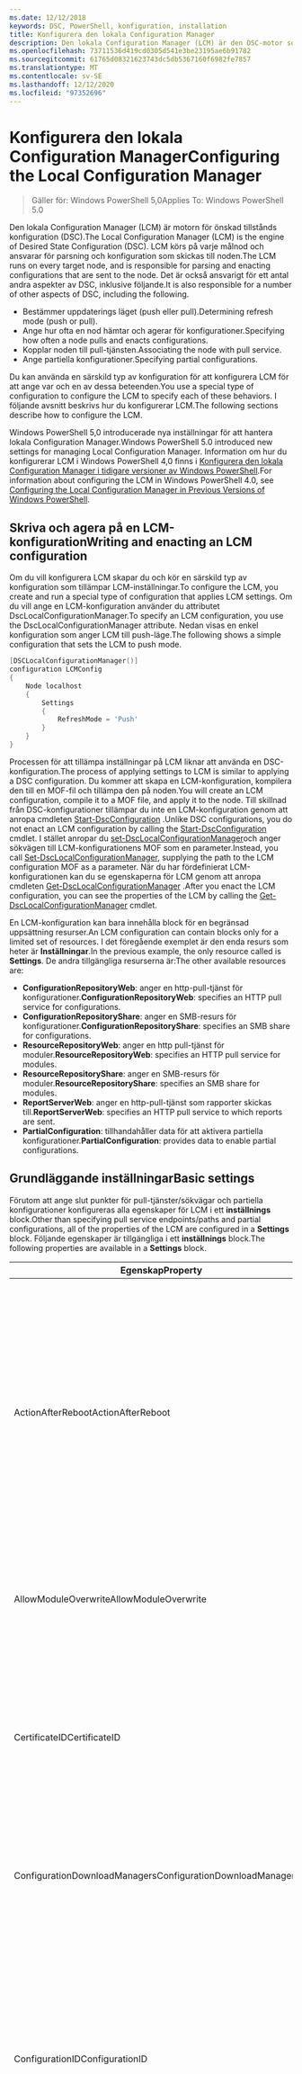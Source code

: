 ```yaml
---
ms.date: 12/12/2018
keywords: DSC, PowerShell, konfiguration, installation
title: Konfigurera den lokala Configuration Manager
description: Den lokala Configuration Manager (LCM) är den DSC-motor som ansvarar för att parsa och tillämpa konfigurationer som skickas till noden.
ms.openlocfilehash: 73711536d419cd0305d541e3be23195ae6b91782
ms.sourcegitcommit: 61765d08321623743dc5db5367160f6982fe7857
ms.translationtype: MT
ms.contentlocale: sv-SE
ms.lasthandoff: 12/12/2020
ms.locfileid: "97352696"
---
```

# <a name="configuring-the-local-configuration-manager"></a><span data-ttu-id="e2150-104">Konfigurera den lokala Configuration Manager</span><span class="sxs-lookup"><span data-stu-id="e2150-104">Configuring the Local Configuration Manager</span></span>

> <span data-ttu-id="e2150-105">Gäller för: Windows PowerShell 5,0</span><span class="sxs-lookup"><span data-stu-id="e2150-105">Applies To: Windows PowerShell 5.0</span></span>

<span data-ttu-id="e2150-106">Den lokala Configuration Manager (LCM) är motorn för önskad tillstånds konfiguration (DSC).</span><span class="sxs-lookup"><span data-stu-id="e2150-106">The Local Configuration Manager (LCM) is the engine of Desired State Configuration (DSC).</span></span> <span data-ttu-id="e2150-107">LCM körs på varje målnod och ansvarar för parsning och konfiguration som skickas till noden.</span><span class="sxs-lookup"><span data-stu-id="e2150-107">The LCM runs on every target node, and is responsible for parsing and enacting configurations that are sent to the node.</span></span> <span data-ttu-id="e2150-108">Det är också ansvarigt för ett antal andra aspekter av DSC, inklusive följande.</span><span class="sxs-lookup"><span data-stu-id="e2150-108">It is also responsible for a number of other aspects of DSC, including the following.</span></span>

- <span data-ttu-id="e2150-109">Bestämmer uppdaterings läget (push eller pull).</span><span class="sxs-lookup"><span data-stu-id="e2150-109">Determining refresh mode (push or pull).</span></span>
- <span data-ttu-id="e2150-110">Ange hur ofta en nod hämtar och agerar för konfigurationer.</span><span class="sxs-lookup"><span data-stu-id="e2150-110">Specifying how often a node pulls and enacts configurations.</span></span>
- <span data-ttu-id="e2150-111">Kopplar noden till pull-tjänsten.</span><span class="sxs-lookup"><span data-stu-id="e2150-111">Associating the node with pull service.</span></span>
- <span data-ttu-id="e2150-112">Ange partiella konfigurationer.</span><span class="sxs-lookup"><span data-stu-id="e2150-112">Specifying partial configurations.</span></span>

<span data-ttu-id="e2150-113">Du kan använda en särskild typ av konfiguration för att konfigurera LCM för att ange var och en av dessa beteenden.</span><span class="sxs-lookup"><span data-stu-id="e2150-113">You use a special type of configuration to configure the LCM to specify each of these behaviors.</span></span> <span data-ttu-id="e2150-114">I följande avsnitt beskrivs hur du konfigurerar LCM.</span><span class="sxs-lookup"><span data-stu-id="e2150-114">The following sections describe how to configure the LCM.</span></span>

<span data-ttu-id="e2150-115">Windows PowerShell 5,0 introducerade nya inställningar för att hantera lokala Configuration Manager.</span><span class="sxs-lookup"><span data-stu-id="e2150-115">Windows PowerShell 5.0 introduced new settings for managing Local Configuration Manager.</span></span> <span data-ttu-id="e2150-116">Information om hur du konfigurerar LCM i Windows PowerShell 4,0 finns i [Konfigurera den lokala Configuration Manager i tidigare versioner av Windows PowerShell](metaconfig4.md).</span><span class="sxs-lookup"><span data-stu-id="e2150-116">For information about configuring the LCM in Windows PowerShell 4.0, see [Configuring the Local Configuration Manager in Previous Versions of Windows PowerShell](metaconfig4.md).</span></span>

## <a name="writing-and-enacting-an-lcm-configuration"></a><span data-ttu-id="e2150-117">Skriva och agera på en LCM-konfiguration</span><span class="sxs-lookup"><span data-stu-id="e2150-117">Writing and enacting an LCM configuration</span></span>

<span data-ttu-id="e2150-118">Om du vill konfigurera LCM skapar du och kör en särskild typ av konfiguration som tillämpar LCM-inställningar.</span><span class="sxs-lookup"><span data-stu-id="e2150-118">To configure the LCM, you create and run a special type of configuration that applies LCM settings.</span></span>
<span data-ttu-id="e2150-119">Om du vill ange en LCM-konfiguration använder du attributet DscLocalConfigurationManager.</span><span class="sxs-lookup"><span data-stu-id="e2150-119">To specify an LCM configuration, you use the DscLocalConfigurationManager attribute.</span></span> <span data-ttu-id="e2150-120">Nedan visas en enkel konfiguration som anger LCM till push-läge.</span><span class="sxs-lookup"><span data-stu-id="e2150-120">The following shows a simple configuration that sets the LCM to push mode.</span></span>

```powershell
[DSCLocalConfigurationManager()]
configuration LCMConfig
{
    Node localhost
    {
        Settings
        {
            RefreshMode = 'Push'
        }
    }
}
```

<span data-ttu-id="e2150-121">Processen för att tillämpa inställningar på LCM liknar att använda en DSC-konfiguration.</span><span class="sxs-lookup"><span data-stu-id="e2150-121">The process of applying settings to LCM is similar to applying a DSC configuration.</span></span> <span data-ttu-id="e2150-122">Du kommer att skapa en LCM-konfiguration, kompilera den till en MOF-fil och tillämpa den på noden.</span><span class="sxs-lookup"><span data-stu-id="e2150-122">You will create an LCM configuration, compile it to a MOF file, and apply it to the node.</span></span> <span data-ttu-id="e2150-123">Till skillnad från DSC-konfigurationer tillämpar du inte en LCM-konfiguration genom att anropa cmdleten [Start-DscConfiguration](/powershell/module/psdesiredstateconfiguration/start-dscconfiguration) .</span><span class="sxs-lookup"><span data-stu-id="e2150-123">Unlike DSC configurations, you do not enact an LCM configuration by calling the [Start-DscConfiguration](/powershell/module/psdesiredstateconfiguration/start-dscconfiguration) cmdlet.</span></span> <span data-ttu-id="e2150-124">I stället anropar du [set-DscLocalConfigurationManager](/powershell/module/PSDesiredStateConfiguration/Set-DscLocalConfigurationManager)och anger sökvägen till LCM-konfigurationens MOF som en parameter.</span><span class="sxs-lookup"><span data-stu-id="e2150-124">Instead, you call [Set-DscLocalConfigurationManager](/powershell/module/PSDesiredStateConfiguration/Set-DscLocalConfigurationManager), supplying the path to the LCM configuration MOF as a parameter.</span></span> <span data-ttu-id="e2150-125">När du har fördefinierat LCM-konfigurationen kan du se egenskaperna för LCM genom att anropa cmdleten [Get-DscLocalConfigurationManager](/powershell/module/PSDesiredStateConfiguration/Get-DscLocalConfigurationManager) .</span><span class="sxs-lookup"><span data-stu-id="e2150-125">After you enact the LCM configuration, you can see the properties of the LCM by calling the [Get-DscLocalConfigurationManager](/powershell/module/PSDesiredStateConfiguration/Get-DscLocalConfigurationManager) cmdlet.</span></span>

<span data-ttu-id="e2150-126">En LCM-konfiguration kan bara innehålla block för en begränsad uppsättning resurser.</span><span class="sxs-lookup"><span data-stu-id="e2150-126">An LCM configuration can contain blocks only for a limited set of resources.</span></span> <span data-ttu-id="e2150-127">I det föregående exemplet är den enda resurs som heter är **Inställningar**.</span><span class="sxs-lookup"><span data-stu-id="e2150-127">In the previous example, the only resource called is **Settings**.</span></span> <span data-ttu-id="e2150-128">De andra tillgängliga resurserna är:</span><span class="sxs-lookup"><span data-stu-id="e2150-128">The other available resources are:</span></span>

- <span data-ttu-id="e2150-129">**ConfigurationRepositoryWeb**: anger en http-pull-tjänst för konfigurationer.</span><span class="sxs-lookup"><span data-stu-id="e2150-129">**ConfigurationRepositoryWeb**: specifies an HTTP pull service for configurations.</span></span>
- <span data-ttu-id="e2150-130">**ConfigurationRepositoryShare**: anger en SMB-resurs för konfigurationer.</span><span class="sxs-lookup"><span data-stu-id="e2150-130">**ConfigurationRepositoryShare**: specifies an SMB share for configurations.</span></span>
- <span data-ttu-id="e2150-131">**ResourceRepositoryWeb**: anger en http pull-tjänst för moduler.</span><span class="sxs-lookup"><span data-stu-id="e2150-131">**ResourceRepositoryWeb**: specifies an HTTP pull service for modules.</span></span>
- <span data-ttu-id="e2150-132">**ResourceRepositoryShare**: anger en SMB-resurs för moduler.</span><span class="sxs-lookup"><span data-stu-id="e2150-132">**ResourceRepositoryShare**: specifies an SMB share for modules.</span></span>
- <span data-ttu-id="e2150-133">**ReportServerWeb**: anger en http-pull-tjänst som rapporter skickas till.</span><span class="sxs-lookup"><span data-stu-id="e2150-133">**ReportServerWeb**: specifies an HTTP pull service to which reports are sent.</span></span>
- <span data-ttu-id="e2150-134">**PartialConfiguration**: tillhandahåller data för att aktivera partiella konfigurationer.</span><span class="sxs-lookup"><span data-stu-id="e2150-134">**PartialConfiguration**: provides data to enable partial configurations.</span></span>

## <a name="basic-settings"></a><span data-ttu-id="e2150-135">Grundläggande inställningar</span><span class="sxs-lookup"><span data-stu-id="e2150-135">Basic settings</span></span>

<span data-ttu-id="e2150-136">Förutom att ange slut punkter för pull-tjänster/sökvägar och partiella konfigurationer konfigureras alla egenskaper för LCM i ett **inställnings** block.</span><span class="sxs-lookup"><span data-stu-id="e2150-136">Other than specifying pull service endpoints/paths and partial configurations, all of the properties of the LCM are configured in a **Settings** block.</span></span> <span data-ttu-id="e2150-137">Följande egenskaper är tillgängliga i ett **inställnings** block.</span><span class="sxs-lookup"><span data-stu-id="e2150-137">The following properties are available in a **Settings** block.</span></span>

|  <span data-ttu-id="e2150-138">Egenskap</span><span class="sxs-lookup"><span data-stu-id="e2150-138">Property</span></span>  |  <span data-ttu-id="e2150-139">Typ</span><span class="sxs-lookup"><span data-stu-id="e2150-139">Type</span></span>  |  <span data-ttu-id="e2150-140">Beskrivning</span><span class="sxs-lookup"><span data-stu-id="e2150-140">Description</span></span>   |
|----------- |------- |--------------- |
| <span data-ttu-id="e2150-141">ActionAfterReboot</span><span class="sxs-lookup"><span data-stu-id="e2150-141">ActionAfterReboot</span></span>| <span data-ttu-id="e2150-142">sträng</span><span class="sxs-lookup"><span data-stu-id="e2150-142">string</span></span>| <span data-ttu-id="e2150-143">Anger vad som händer efter en omstart under tillämpning av en konfiguration.</span><span class="sxs-lookup"><span data-stu-id="e2150-143">Specifies what happens after a reboot during the application of a configuration.</span></span> <span data-ttu-id="e2150-144">De möjliga värdena är __"ContinueConfiguration"__ och __"StopConfiguration"__.</span><span class="sxs-lookup"><span data-stu-id="e2150-144">The possible values are __"ContinueConfiguration"__ and __"StopConfiguration"__.</span></span> <ul><li> <span data-ttu-id="e2150-145">__ContinueConfiguration__: Fortsätt att använda den aktuella konfigurationen efter omstart av datorn.</span><span class="sxs-lookup"><span data-stu-id="e2150-145">__ContinueConfiguration__: Continue applying the current configuration after machine reboot.</span></span> <span data-ttu-id="e2150-146">Detta är standardvärdet</span><span class="sxs-lookup"><span data-stu-id="e2150-146">This is the default value</span></span></li><li><span data-ttu-id="e2150-147">__StopConfiguration__: stoppa den aktuella konfigurationen efter omstart av datorn.</span><span class="sxs-lookup"><span data-stu-id="e2150-147">__StopConfiguration__: Stop the current configuration after machine reboot.</span></span></li></ul>|
| <span data-ttu-id="e2150-148">AllowModuleOverwrite</span><span class="sxs-lookup"><span data-stu-id="e2150-148">AllowModuleOverwrite</span></span>| <span data-ttu-id="e2150-149">boolesk</span><span class="sxs-lookup"><span data-stu-id="e2150-149">bool</span></span>| <span data-ttu-id="e2150-150">__$True__ om nya konfigurationer som hämtats från pull-tjänsten tillåts skriva över de gamla på målnoden.</span><span class="sxs-lookup"><span data-stu-id="e2150-150">__$TRUE__ if new configurations downloaded from the pull service are allowed to overwrite the old ones on the target node.</span></span> <span data-ttu-id="e2150-151">Annars $FALSE.</span><span class="sxs-lookup"><span data-stu-id="e2150-151">Otherwise, $FALSE.</span></span>|
| <span data-ttu-id="e2150-152">CertificateID</span><span class="sxs-lookup"><span data-stu-id="e2150-152">CertificateID</span></span>| <span data-ttu-id="e2150-153">sträng</span><span class="sxs-lookup"><span data-stu-id="e2150-153">string</span></span>| <span data-ttu-id="e2150-154">Tumavtryck för ett certifikat som används för att skydda autentiseringsuppgifter som skickas i en konfiguration.</span><span class="sxs-lookup"><span data-stu-id="e2150-154">The thumbprint of a certificate used to secure credentials passed in a configuration.</span></span> <span data-ttu-id="e2150-155">Mer information finns i [vill du skydda autentiseringsuppgifter i Windows PowerShell Desired State Configuration?](https://devblogs.microsoft.com/powershell/want-to-secure-credentials-in-windows-powershell-desired-state-configuration/).</span><span class="sxs-lookup"><span data-stu-id="e2150-155">For more information see [Want to secure credentials in Windows PowerShell Desired State Configuration?](https://devblogs.microsoft.com/powershell/want-to-secure-credentials-in-windows-powershell-desired-state-configuration/).</span></span> <br> <span data-ttu-id="e2150-156">__Obs!__ detta hanteras automatiskt om du använder Azure Automation DSC-pull.</span><span class="sxs-lookup"><span data-stu-id="e2150-156">__Note:__ this is managed automatically if using Azure Automation DSC pull service.</span></span>|
| <span data-ttu-id="e2150-157">ConfigurationDownloadManagers</span><span class="sxs-lookup"><span data-stu-id="e2150-157">ConfigurationDownloadManagers</span></span>| <span data-ttu-id="e2150-158">CimInstance []</span><span class="sxs-lookup"><span data-stu-id="e2150-158">CimInstance[]</span></span>| <span data-ttu-id="e2150-159">Föråldrade.</span><span class="sxs-lookup"><span data-stu-id="e2150-159">Obsolete.</span></span> <span data-ttu-id="e2150-160">Använd __ConfigurationRepositoryWeb__ -och __ConfigurationRepositoryShare__ -block för att definiera slut punkter för konfigurations-pull-tjänster.</span><span class="sxs-lookup"><span data-stu-id="e2150-160">Use __ConfigurationRepositoryWeb__ and __ConfigurationRepositoryShare__ blocks to define configuration pull service endpoints.</span></span>|
| <span data-ttu-id="e2150-161">ConfigurationID</span><span class="sxs-lookup"><span data-stu-id="e2150-161">ConfigurationID</span></span>| <span data-ttu-id="e2150-162">sträng</span><span class="sxs-lookup"><span data-stu-id="e2150-162">string</span></span>| <span data-ttu-id="e2150-163">För bakåtkompatibilitet med äldre hämtnings tjänst versioner.</span><span class="sxs-lookup"><span data-stu-id="e2150-163">For backwards compatibility with older pull service versions.</span></span> <span data-ttu-id="e2150-164">Ett GUID som identifierar konfigurations filen som ska hämtas från en pull-tjänst.</span><span class="sxs-lookup"><span data-stu-id="e2150-164">A GUID that identifies the configuration file to get from a pull service.</span></span> <span data-ttu-id="e2150-165">Noden hämtar konfigurationer i pull-tjänsten om namnet på konfigurations-MOF: en heter ConfigurationID. mof.</span><span class="sxs-lookup"><span data-stu-id="e2150-165">The node will pull configurations on the pull service if the name of the configuration MOF is named ConfigurationID.mof.</span></span><br> <span data-ttu-id="e2150-166">__Obs:__ Om du ställer in den här egenskapen fungerar inte att registrera noden med en pull-tjänst genom att använda __RegistrationKey__ .</span><span class="sxs-lookup"><span data-stu-id="e2150-166">__Note:__ If you set this property, registering the node with a pull service by using __RegistrationKey__ does not work.</span></span> <span data-ttu-id="e2150-167">Mer information finns i [Konfigurera en pull-klient med konfigurations namn](../pull-server/pullClientConfigNames.md).</span><span class="sxs-lookup"><span data-stu-id="e2150-167">For more information, see [Setting up a pull client with configuration names](../pull-server/pullClientConfigNames.md).</span></span>|
| <span data-ttu-id="e2150-168">ConfigurationMode</span><span class="sxs-lookup"><span data-stu-id="e2150-168">ConfigurationMode</span></span>| <span data-ttu-id="e2150-169">sträng</span><span class="sxs-lookup"><span data-stu-id="e2150-169">string</span></span> | <span data-ttu-id="e2150-170">Anger hur LCM faktiskt tillämpar konfigurationen på målnoden.</span><span class="sxs-lookup"><span data-stu-id="e2150-170">Specifies how the LCM actually applies the configuration to the target nodes.</span></span> <span data-ttu-id="e2150-171">Möjliga värden är __"ApplyOnly"__,__"ApplyAndMonitor"__ och __"ApplyAndAutoCorrect"__.</span><span class="sxs-lookup"><span data-stu-id="e2150-171">Possible values are __"ApplyOnly"__,__"ApplyAndMonitor"__, and __"ApplyAndAutoCorrect"__.</span></span> <ul><li><span data-ttu-id="e2150-172">__ApplyOnly__: DSC tillämpar konfigurationen och gör ingenting ytterligare om inte en ny konfiguration skickas till målnoden eller när en ny konfiguration hämtas från en tjänst.</span><span class="sxs-lookup"><span data-stu-id="e2150-172">__ApplyOnly__: DSC applies the configuration and does nothing further unless a new configuration is pushed to the target node or when a new configuration is pulled from a service.</span></span> <span data-ttu-id="e2150-173">Efter första tillämpning av en ny konfiguration söker DSC inte efter avvikelse från ett tidigare konfigurerat tillstånd.</span><span class="sxs-lookup"><span data-stu-id="e2150-173">After initial application of a new configuration, DSC does not check for drift from a previously configured state.</span></span> <span data-ttu-id="e2150-174">Observera att DSC försöker tillämpa konfigurationen tills den har slutförts innan __ApplyOnly__ börjar gälla.</span><span class="sxs-lookup"><span data-stu-id="e2150-174">Note that DSC will attempt to apply the configuration until it is successful before __ApplyOnly__ takes effect.</span></span> </li><li> <span data-ttu-id="e2150-175">__ApplyAndMonitor__: Detta är standardvärdet.</span><span class="sxs-lookup"><span data-stu-id="e2150-175">__ApplyAndMonitor__: This is the default value.</span></span> <span data-ttu-id="e2150-176">LCM använder alla nya konfigurationer.</span><span class="sxs-lookup"><span data-stu-id="e2150-176">The LCM applies any new configurations.</span></span> <span data-ttu-id="e2150-177">Efter den första körningen av en ny konfiguration, om mål-noden går från det önskade läget, rapporterar DSC den avvikelsen i loggarna.</span><span class="sxs-lookup"><span data-stu-id="e2150-177">After initial application of a new configuration, if the target node drifts from the desired state, DSC reports the discrepancy in logs.</span></span> <span data-ttu-id="e2150-178">Observera att DSC försöker tillämpa konfigurationen tills den har slutförts innan __ApplyAndMonitor__ börjar gälla.</span><span class="sxs-lookup"><span data-stu-id="e2150-178">Note that DSC will attempt to apply the configuration until it is successful before __ApplyAndMonitor__ takes effect.</span></span></li><li><span data-ttu-id="e2150-179">__ApplyAndAutoCorrect__: DSC använder alla nya konfigurationer.</span><span class="sxs-lookup"><span data-stu-id="e2150-179">__ApplyAndAutoCorrect__: DSC applies any new configurations.</span></span> <span data-ttu-id="e2150-180">Efter den första tillämpningen av en ny konfiguration, om mål noden går från det önskade läget, rapporterar DSC den avvikelsen i loggarna och tillämpar sedan den aktuella konfigurationen igen.</span><span class="sxs-lookup"><span data-stu-id="e2150-180">After initial application of a new configuration, if the target node drifts from the desired state, DSC reports the discrepancy in logs, and then re-applies the current configuration.</span></span></li></ul>|
| <span data-ttu-id="e2150-181">ConfigurationModeFrequencyMins</span><span class="sxs-lookup"><span data-stu-id="e2150-181">ConfigurationModeFrequencyMins</span></span>| <span data-ttu-id="e2150-182">UInt32</span><span class="sxs-lookup"><span data-stu-id="e2150-182">UInt32</span></span>| <span data-ttu-id="e2150-183">Hur ofta, i minuter, är den aktuella konfigurationen markerad och tillämpas.</span><span class="sxs-lookup"><span data-stu-id="e2150-183">How often, in minutes, the current configuration is checked and applied.</span></span> <span data-ttu-id="e2150-184">Den här egenskapen ignoreras om egenskapen ConfigurationMode är inställd på ApplyOnly.</span><span class="sxs-lookup"><span data-stu-id="e2150-184">This property is ignored if the ConfigurationMode property is set to ApplyOnly.</span></span> <span data-ttu-id="e2150-185">Standardvärdet är 15.</span><span class="sxs-lookup"><span data-stu-id="e2150-185">The default value is 15.</span></span>|
| <span data-ttu-id="e2150-186">DebugMode</span><span class="sxs-lookup"><span data-stu-id="e2150-186">DebugMode</span></span>| <span data-ttu-id="e2150-187">sträng</span><span class="sxs-lookup"><span data-stu-id="e2150-187">string</span></span>| <span data-ttu-id="e2150-188">Möjliga värden är __none__, __ForceModuleImport__ och __all__.</span><span class="sxs-lookup"><span data-stu-id="e2150-188">Possible values are __None__, __ForceModuleImport__, and __All__.</span></span> <ul><li><span data-ttu-id="e2150-189">Ange till __ingen__ om du vill använda cachelagrade resurser.</span><span class="sxs-lookup"><span data-stu-id="e2150-189">Set to __None__ to use cached resources.</span></span> <span data-ttu-id="e2150-190">Detta är standardinställningen och ska användas i produktions scenarier.</span><span class="sxs-lookup"><span data-stu-id="e2150-190">This is the default and should be used in production scenarios.</span></span></li><li><span data-ttu-id="e2150-191">Inställningen till __ForceModuleImport__, gör att LCM kan läsa in alla DSC-resursprogram på nytt, även om de tidigare har lästs in och cachelagrats.</span><span class="sxs-lookup"><span data-stu-id="e2150-191">Setting to __ForceModuleImport__, causes the LCM to reload any DSC resource modules, even if they have been previously loaded and cached.</span></span> <span data-ttu-id="e2150-192">Detta påverkar prestandan för DSC-åtgärder eftersom varje modul läses in på nytt vid användning.</span><span class="sxs-lookup"><span data-stu-id="e2150-192">This impacts the performance of DSC operations as each module is reloaded on use.</span></span> <span data-ttu-id="e2150-193">Normalt använder du det här värdet vid fel sökning av en resurs</span><span class="sxs-lookup"><span data-stu-id="e2150-193">Typically you would use this value while debugging a resource</span></span></li><li><span data-ttu-id="e2150-194">I den här versionen är __alla__ samma som __ForceModuleImport__</span><span class="sxs-lookup"><span data-stu-id="e2150-194">In this release, __All__ is same as __ForceModuleImport__</span></span></li></ul> |
| <span data-ttu-id="e2150-195">RebootNodeIfNeeded</span><span class="sxs-lookup"><span data-stu-id="e2150-195">RebootNodeIfNeeded</span></span>| <span data-ttu-id="e2150-196">boolesk</span><span class="sxs-lookup"><span data-stu-id="e2150-196">bool</span></span>| <span data-ttu-id="e2150-197">Ange det här för `$true` att tillåta resurser att starta om noden med hjälp av `$global:DSCMachineStatus` flaggan.</span><span class="sxs-lookup"><span data-stu-id="e2150-197">Set this to `$true` to allow resources to reboot the Node using the `$global:DSCMachineStatus` flag.</span></span> <span data-ttu-id="e2150-198">Annars måste du starta om noden manuellt för alla konfigurationer som kräver det.</span><span class="sxs-lookup"><span data-stu-id="e2150-198">Otherwise, you will have to manually reboot the node for any configuration that requires it.</span></span> <span data-ttu-id="e2150-199">Standardvärdet är `$false`.</span><span class="sxs-lookup"><span data-stu-id="e2150-199">The default value is `$false`.</span></span> <span data-ttu-id="e2150-200">Om du vill använda den här inställningen när ett villkor för omstart utförs av något annat än DSC (till exempel Windows Installer) kombinerar du den här inställningen med __PendingReboot__ -resursen i [ComputerManagementDsc](https://github.com/PowerShell/ComputerManagementDsc) -modulen.</span><span class="sxs-lookup"><span data-stu-id="e2150-200">To use this setting when a reboot condition is enacted by something other than DSC (such as Windows Installer), combine this setting with the __PendingReboot__ resource in the [ComputerManagementDsc](https://github.com/PowerShell/ComputerManagementDsc) module.</span></span>|
| <span data-ttu-id="e2150-201">RefreshMode</span><span class="sxs-lookup"><span data-stu-id="e2150-201">RefreshMode</span></span>| <span data-ttu-id="e2150-202">sträng</span><span class="sxs-lookup"><span data-stu-id="e2150-202">string</span></span>| <span data-ttu-id="e2150-203">Anger hur LCM hämtar konfigurationer.</span><span class="sxs-lookup"><span data-stu-id="e2150-203">Specifies how the LCM gets configurations.</span></span> <span data-ttu-id="e2150-204">De möjliga värdena är __"Disabled"__, __"push"__ och __"pull"__.</span><span class="sxs-lookup"><span data-stu-id="e2150-204">The possible values are __"Disabled"__, __"Push"__, and __"Pull"__.</span></span> <ul><li><span data-ttu-id="e2150-205">__Inaktive__ rad: DSC-konfigurationer har inaktiverats för den här noden.</span><span class="sxs-lookup"><span data-stu-id="e2150-205">__Disabled__: DSC configurations are disabled for this node.</span></span></li><li> <span data-ttu-id="e2150-206">__Push__: konfigurationer initieras genom att anropa cmdleten [Start-DscConfiguration](/powershell/module/psdesiredstateconfiguration/start-dscconfiguration) .</span><span class="sxs-lookup"><span data-stu-id="e2150-206">__Push__: Configurations are initiated by calling the [Start-DscConfiguration](/powershell/module/psdesiredstateconfiguration/start-dscconfiguration) cmdlet.</span></span> <span data-ttu-id="e2150-207">Konfigurationen tillämpas omedelbart på noden.</span><span class="sxs-lookup"><span data-stu-id="e2150-207">The configuration is applied immediately to the node.</span></span> <span data-ttu-id="e2150-208">Detta är standardvärdet.</span><span class="sxs-lookup"><span data-stu-id="e2150-208">This is the default value.</span></span></li><li><span data-ttu-id="e2150-209">__Hämta:__ Noden är konfigurerad för att regelbundet söka efter konfigurationer från en pull-tjänst eller SMB-sökväg.</span><span class="sxs-lookup"><span data-stu-id="e2150-209">__Pull:__ The node is configured to regularly check for configurations from a pull service or SMB path.</span></span> <span data-ttu-id="e2150-210">Om den här egenskapen är inställd på __Hämta__ måste du ange en http-sökväg (tjänst) eller en SMB-sökväg (resurs) i ett __ConfigurationRepositoryWeb__ -eller __ConfigurationRepositoryShare__ -block.</span><span class="sxs-lookup"><span data-stu-id="e2150-210">If this property is set to __Pull__, you must specify an HTTP (service) or SMB (share) path in a __ConfigurationRepositoryWeb__ or __ConfigurationRepositoryShare__ block.</span></span></li></ul>|
| <span data-ttu-id="e2150-211">RefreshFrequencyMins</span><span class="sxs-lookup"><span data-stu-id="e2150-211">RefreshFrequencyMins</span></span>| <span data-ttu-id="e2150-212">Uint32</span><span class="sxs-lookup"><span data-stu-id="e2150-212">Uint32</span></span>| <span data-ttu-id="e2150-213">Tidsintervallet, i minuter, då LCM kontrollerar en pull-tjänst för att hämta uppdaterade konfigurationer och kontrollerar lokal konfiguration för drift.</span><span class="sxs-lookup"><span data-stu-id="e2150-213">The time interval, in minutes, at which the LCM checks a pull service to get updated configurations and checks local configuration for drift.</span></span> <span data-ttu-id="e2150-214">Konfigurationen tillämpas oavsett om en uppdatering har hämtats.</span><span class="sxs-lookup"><span data-stu-id="e2150-214">The configuration is applied regardless of whether an update was downloaded.</span></span> <span data-ttu-id="e2150-215">Värdet ignoreras om LCM inte har kon figurer ATS i pull-läge.</span><span class="sxs-lookup"><span data-stu-id="e2150-215">This value is ignored if the LCM is not configured in pull mode.</span></span> <span data-ttu-id="e2150-216">Standardvärdet är 30.</span><span class="sxs-lookup"><span data-stu-id="e2150-216">The default value is 30.</span></span>|
| <span data-ttu-id="e2150-217">ReportManagers</span><span class="sxs-lookup"><span data-stu-id="e2150-217">ReportManagers</span></span>| <span data-ttu-id="e2150-218">CimInstance []</span><span class="sxs-lookup"><span data-stu-id="e2150-218">CimInstance[]</span></span>| <span data-ttu-id="e2150-219">Föråldrade.</span><span class="sxs-lookup"><span data-stu-id="e2150-219">Obsolete.</span></span> <span data-ttu-id="e2150-220">Använd __ReportServerWeb__ -block för att definiera en slut punkt för att skicka rapporterings data till en pull-tjänst.</span><span class="sxs-lookup"><span data-stu-id="e2150-220">Use __ReportServerWeb__ blocks to define an endpoint to send reporting data to a pull service.</span></span>|
| <span data-ttu-id="e2150-221">ResourceModuleManagers</span><span class="sxs-lookup"><span data-stu-id="e2150-221">ResourceModuleManagers</span></span>| <span data-ttu-id="e2150-222">CimInstance []</span><span class="sxs-lookup"><span data-stu-id="e2150-222">CimInstance[]</span></span>| <span data-ttu-id="e2150-223">Föråldrade.</span><span class="sxs-lookup"><span data-stu-id="e2150-223">Obsolete.</span></span> <span data-ttu-id="e2150-224">Använd __ResourceRepositoryWeb__ -och __ResourceRepositoryShare__ -block för att definiera http-slutpunkter för pull-tjänster respektive SMB-sökvägar.</span><span class="sxs-lookup"><span data-stu-id="e2150-224">Use __ResourceRepositoryWeb__ and __ResourceRepositoryShare__ blocks to define pull service HTTP endpoints or SMB paths, respectively.</span></span>|
| <span data-ttu-id="e2150-225">PartialConfigurations</span><span class="sxs-lookup"><span data-stu-id="e2150-225">PartialConfigurations</span></span>| <span data-ttu-id="e2150-226">CimInstance</span><span class="sxs-lookup"><span data-stu-id="e2150-226">CimInstance</span></span>| <span data-ttu-id="e2150-227">Inte implementerat.</span><span class="sxs-lookup"><span data-stu-id="e2150-227">Not implemented.</span></span> <span data-ttu-id="e2150-228">Använd inte.</span><span class="sxs-lookup"><span data-stu-id="e2150-228">Do not use.</span></span>|
| <span data-ttu-id="e2150-229">StatusRetentionTimeInDays</span><span class="sxs-lookup"><span data-stu-id="e2150-229">StatusRetentionTimeInDays</span></span> | <span data-ttu-id="e2150-230">UInt32</span><span class="sxs-lookup"><span data-stu-id="e2150-230">UInt32</span></span>| <span data-ttu-id="e2150-231">Antalet dagar som LCM behåller statusen för den aktuella konfigurationen.</span><span class="sxs-lookup"><span data-stu-id="e2150-231">The number of days the LCM keeps the status of the current configuration.</span></span>|

> [!NOTE]
> <span data-ttu-id="e2150-232">LCM startar **ConfigurationModeFrequencyMins** -cykeln baserat på:</span><span class="sxs-lookup"><span data-stu-id="e2150-232">The LCM starts the **ConfigurationModeFrequencyMins** cycle based on:</span></span>
>
> - <span data-ttu-id="e2150-233">En ny Metaconfig med en ändring i **ConfigurationModeFrequencyMins** tillämpas med hjälp av `Set-DscLocalConfigurationManager`</span><span class="sxs-lookup"><span data-stu-id="e2150-233">A new metaconfig with a change to **ConfigurationModeFrequencyMins** is applied using `Set-DscLocalConfigurationManager`</span></span>
> - <span data-ttu-id="e2150-234">Omstart av datorn</span><span class="sxs-lookup"><span data-stu-id="e2150-234">A machine restart</span></span>
>
> <span data-ttu-id="e2150-235">För alla villkor där timer-processen upplever en krasch, kommer den att identifieras inom 30 sekunder och cykeln startas om.</span><span class="sxs-lookup"><span data-stu-id="e2150-235">For any condition where the timer process experiences a crash, that will be detected within 30 seconds and the cycle will be restarted.</span></span> <span data-ttu-id="e2150-236">En samtidig åtgärd kan fördröja cykeln från att startas, om den här åtgärdens varaktighet överskrider den konfigurerade cykel frekvensen, kommer nästa timer inte att starta.</span><span class="sxs-lookup"><span data-stu-id="e2150-236">A concurrent operation could delay the cycle from being started, if the duration of this operation exceeds the configured cycle frequency, the next timer will not start.</span></span> <span data-ttu-id="e2150-237">Metaconfig konfigureras till exempel med en frekvens på 15 minuter och hämtning sker vid T1.</span><span class="sxs-lookup"><span data-stu-id="e2150-237">Example, the metaconfig is configured at a 15 minute pull frequency and a pull occurs at T1.</span></span> <span data-ttu-id="e2150-238">Noden slutförs inte i 16 minuter.</span><span class="sxs-lookup"><span data-stu-id="e2150-238">The Node does not finish work for 16 minutes.</span></span> <span data-ttu-id="e2150-239">Den första 15 minuters cykeln ignoreras och nästa hämtning sker vid T1 + 15 + 15.</span><span class="sxs-lookup"><span data-stu-id="e2150-239">The first 15 minute cycle is ignored, and next pull will happen at T1+15+15.</span></span>
>
> <span data-ttu-id="e2150-240">Det ursprungliga syftet med pull-scenarier `RefreshFrequencyMins` är att är inställt på en längre tid än `ConfigurationModeFrequencyMins` .</span><span class="sxs-lookup"><span data-stu-id="e2150-240">The original intent in Pull scenarios was that the `RefreshFrequencyMins` is set to a longer time than the `ConfigurationModeFrequencyMins`.</span></span> <span data-ttu-id="e2150-241">Lokala konfigurationer hanterade främst för `ConfigurationModeFrequencyMins` att undvika konfigurations avvikelser och `RefreshFrequencyMins` används för att hålla koll på de faktiska konfigurations ändringar som administratören har gjort.</span><span class="sxs-lookup"><span data-stu-id="e2150-241">Local configurations would be manged primarily by `ConfigurationModeFrequencyMins` to avoid configuration drift and `RefreshFrequencyMins` is used to keep track of actual configuration changes made by administrator.</span></span>

## <a name="pull-service"></a><span data-ttu-id="e2150-242">Pull-tjänst</span><span class="sxs-lookup"><span data-stu-id="e2150-242">Pull service</span></span>

<span data-ttu-id="e2150-243">LCM-konfigurationen stöder definition av följande typer av pull service-slutpunkter:</span><span class="sxs-lookup"><span data-stu-id="e2150-243">LCM configuration supports defining the following types of pull service endpoints:</span></span>

- <span data-ttu-id="e2150-244">**Konfigurations Server**: en lagrings plats för DSC-konfigurationer.</span><span class="sxs-lookup"><span data-stu-id="e2150-244">**Configuration server**: A repository for DSC configurations.</span></span> <span data-ttu-id="e2150-245">Definiera konfigurations servrar med hjälp av **ConfigurationRepositoryWeb** (för webbaserade servrar) och **ConfigurationRepositoryShare** -block (för SMB-baserade servrar).</span><span class="sxs-lookup"><span data-stu-id="e2150-245">Define configuration servers by using **ConfigurationRepositoryWeb** (for web-based servers) and **ConfigurationRepositoryShare** (for SMB-based servers) blocks.</span></span>
- <span data-ttu-id="e2150-246">**Resurs Server**: en lagrings plats för DSC-resurser, paketerade som PowerShell-moduler.</span><span class="sxs-lookup"><span data-stu-id="e2150-246">**Resource server**: A repository for DSC resources, packaged as PowerShell modules.</span></span> <span data-ttu-id="e2150-247">Definiera resurs servrar genom att använda **ResourceRepositoryWeb** (för webbaserade servrar) och **ResourceRepositoryShare** -block (för SMB-baserade servrar).</span><span class="sxs-lookup"><span data-stu-id="e2150-247">Define resource servers by using **ResourceRepositoryWeb** (for web-based servers) and **ResourceRepositoryShare** (for SMB-based servers) blocks.</span></span>
- <span data-ttu-id="e2150-248">**Report Server**: en tjänst som DSC skickar rapport data till.</span><span class="sxs-lookup"><span data-stu-id="e2150-248">**Report server**: A service that DSC sends report data to.</span></span> <span data-ttu-id="e2150-249">Definiera rapport servrar genom att använda **ReportServerWeb** -block.</span><span class="sxs-lookup"><span data-stu-id="e2150-249">Define report servers by using **ReportServerWeb** blocks.</span></span> <span data-ttu-id="e2150-250">En rapport Server måste vara en webb tjänst.</span><span class="sxs-lookup"><span data-stu-id="e2150-250">A report server must be a web service.</span></span>

<span data-ttu-id="e2150-251">Mer information om pull-tjänsten finns i [pull-tjänsten för önskad tillstånds konfiguration](../pull-server/pullServer.md).</span><span class="sxs-lookup"><span data-stu-id="e2150-251">For more details on pull service see, [Desired State Configuration Pull Service](../pull-server/pullServer.md).</span></span>

## <a name="configuration-server-blocks"></a><span data-ttu-id="e2150-252">Konfigurations Server block</span><span class="sxs-lookup"><span data-stu-id="e2150-252">Configuration server blocks</span></span>

<span data-ttu-id="e2150-253">Om du vill definiera en webbaserad konfigurations Server skapar du ett **ConfigurationRepositoryWeb** -block.</span><span class="sxs-lookup"><span data-stu-id="e2150-253">To define a web-based configuration server, you create a **ConfigurationRepositoryWeb** block.</span></span> <span data-ttu-id="e2150-254">En **ConfigurationRepositoryWeb** definierar följande egenskaper.</span><span class="sxs-lookup"><span data-stu-id="e2150-254">A **ConfigurationRepositoryWeb** defines the following properties.</span></span>

|<span data-ttu-id="e2150-255">Egenskap</span><span class="sxs-lookup"><span data-stu-id="e2150-255">Property</span></span>|<span data-ttu-id="e2150-256">Typ</span><span class="sxs-lookup"><span data-stu-id="e2150-256">Type</span></span>|<span data-ttu-id="e2150-257">Beskrivning</span><span class="sxs-lookup"><span data-stu-id="e2150-257">Description</span></span>|
|---|---|---|
|<span data-ttu-id="e2150-258">AllowUnsecureConnection</span><span class="sxs-lookup"><span data-stu-id="e2150-258">AllowUnsecureConnection</span></span>|<span data-ttu-id="e2150-259">boolesk</span><span class="sxs-lookup"><span data-stu-id="e2150-259">bool</span></span>|<span data-ttu-id="e2150-260">Ange till **$True** om du vill tillåta anslutningar från noden till servern utan autentisering.</span><span class="sxs-lookup"><span data-stu-id="e2150-260">Set to **$TRUE** to allow connections from the node to the server without authentication.</span></span> <span data-ttu-id="e2150-261">Ange till **$false** för att kräva autentisering.</span><span class="sxs-lookup"><span data-stu-id="e2150-261">Set to **$FALSE** to require authentication.</span></span>|
|<span data-ttu-id="e2150-262">CertificateID</span><span class="sxs-lookup"><span data-stu-id="e2150-262">CertificateID</span></span>|<span data-ttu-id="e2150-263">sträng</span><span class="sxs-lookup"><span data-stu-id="e2150-263">string</span></span>|<span data-ttu-id="e2150-264">Tumavtryck för ett certifikat som används för att autentisera till servern.</span><span class="sxs-lookup"><span data-stu-id="e2150-264">The thumbprint of a certificate used to authenticate to the server.</span></span>|
|<span data-ttu-id="e2150-265">ConfigurationNames</span><span class="sxs-lookup"><span data-stu-id="e2150-265">ConfigurationNames</span></span>|<span data-ttu-id="e2150-266">Sträng []</span><span class="sxs-lookup"><span data-stu-id="e2150-266">String[]</span></span>|<span data-ttu-id="e2150-267">En matris med namn på konfigurationer som ska hämtas av målnoden.</span><span class="sxs-lookup"><span data-stu-id="e2150-267">An array of names of configurations to be pulled by the target node.</span></span> <span data-ttu-id="e2150-268">Dessa används endast om noden har registrerats med pull-tjänsten med hjälp av en **RegistrationKey**.</span><span class="sxs-lookup"><span data-stu-id="e2150-268">These are used only if the node is registered with the pull service by using a **RegistrationKey**.</span></span> <span data-ttu-id="e2150-269">Mer information finns i [Konfigurera en pull-klient med konfigurations namn](../pull-server/pullClientConfigNames.md).</span><span class="sxs-lookup"><span data-stu-id="e2150-269">For more information, see [Setting up a pull client with configuration names](../pull-server/pullClientConfigNames.md).</span></span>|
|<span data-ttu-id="e2150-270">RegistrationKey</span><span class="sxs-lookup"><span data-stu-id="e2150-270">RegistrationKey</span></span>|<span data-ttu-id="e2150-271">sträng</span><span class="sxs-lookup"><span data-stu-id="e2150-271">string</span></span>|<span data-ttu-id="e2150-272">Ett GUID som registrerar noden med pull-tjänsten.</span><span class="sxs-lookup"><span data-stu-id="e2150-272">A GUID that registers the node with the pull service.</span></span> <span data-ttu-id="e2150-273">Mer information finns i [Konfigurera en pull-klient med konfigurations namn](../pull-server/pullClientConfigNames.md).</span><span class="sxs-lookup"><span data-stu-id="e2150-273">For more information, see [Setting up a pull client with configuration names](../pull-server/pullClientConfigNames.md).</span></span>|
|<span data-ttu-id="e2150-274">ServerURL</span><span class="sxs-lookup"><span data-stu-id="e2150-274">ServerURL</span></span>|<span data-ttu-id="e2150-275">sträng</span><span class="sxs-lookup"><span data-stu-id="e2150-275">string</span></span>|<span data-ttu-id="e2150-276">URL: en för konfigurations tjänsten.</span><span class="sxs-lookup"><span data-stu-id="e2150-276">The URL of the configuration service.</span></span>|
|<span data-ttu-id="e2150-277">ProxyURL\*</span><span class="sxs-lookup"><span data-stu-id="e2150-277">ProxyURL\*</span></span>|<span data-ttu-id="e2150-278">sträng</span><span class="sxs-lookup"><span data-stu-id="e2150-278">string</span></span>|<span data-ttu-id="e2150-279">URL-adressen till den http-proxy som ska användas vid kommunikation med konfigurations tjänsten.</span><span class="sxs-lookup"><span data-stu-id="e2150-279">The URL of the http proxy to use when communicating with the configuration service.</span></span>|
|<span data-ttu-id="e2150-280">ProxyCredential\*</span><span class="sxs-lookup"><span data-stu-id="e2150-280">ProxyCredential\*</span></span>|<span data-ttu-id="e2150-281">PSCredential</span><span class="sxs-lookup"><span data-stu-id="e2150-281">pscredential</span></span>|<span data-ttu-id="e2150-282">Autentiseringsuppgifter som ska användas för HTTP-proxyn.</span><span class="sxs-lookup"><span data-stu-id="e2150-282">Credential to use for the http proxy.</span></span>|

> [!NOTE]
> <span data-ttu-id="e2150-283">Stöds i Windows-versioner 1809 och senare.</span><span class="sxs-lookup"><span data-stu-id="e2150-283">Supported in Windows versions 1809 and later.</span></span>

<span data-ttu-id="e2150-284">Ett exempel skript för att förenkla konfigureringen av ConfigurationRepositoryWeb-värdet för lokala noder finns i [skapa DSC-metaconfigurations](/azure/automation/automation-dsc-onboarding#generating-dsc-metaconfigurations)</span><span class="sxs-lookup"><span data-stu-id="e2150-284">An example script to simplify configuring the ConfigurationRepositoryWeb value for on-premises nodes is available - see [Generating DSC metaconfigurations](/azure/automation/automation-dsc-onboarding#generating-dsc-metaconfigurations)</span></span>

<span data-ttu-id="e2150-285">Om du vill definiera en SMB-baserad konfigurations Server skapar du ett **ConfigurationRepositoryShare** -block.</span><span class="sxs-lookup"><span data-stu-id="e2150-285">To define an SMB-based configuration server, you create a **ConfigurationRepositoryShare** block.</span></span> <span data-ttu-id="e2150-286">En **ConfigurationRepositoryShare** definierar följande egenskaper.</span><span class="sxs-lookup"><span data-stu-id="e2150-286">A **ConfigurationRepositoryShare** defines the following properties.</span></span>

|  <span data-ttu-id="e2150-287">Egenskap</span><span class="sxs-lookup"><span data-stu-id="e2150-287">Property</span></span>  |      <span data-ttu-id="e2150-288">Typ</span><span class="sxs-lookup"><span data-stu-id="e2150-288">Type</span></span>       |                      <span data-ttu-id="e2150-289">Beskrivning</span><span class="sxs-lookup"><span data-stu-id="e2150-289">Description</span></span>                      |
| ---------- | --------------- | ----------------------------------------------------- |
| <span data-ttu-id="e2150-290">Autentiseringsuppgift</span><span class="sxs-lookup"><span data-stu-id="e2150-290">Credential</span></span> | <span data-ttu-id="e2150-291">MSFT_Credential</span><span class="sxs-lookup"><span data-stu-id="e2150-291">MSFT_Credential</span></span> | <span data-ttu-id="e2150-292">De autentiseringsuppgifter som används för att autentisera till SMB-resursen.</span><span class="sxs-lookup"><span data-stu-id="e2150-292">The credential used to authenticate to the SMB share.</span></span> |
| <span data-ttu-id="e2150-293">Sök</span><span class="sxs-lookup"><span data-stu-id="e2150-293">SourcePath</span></span> | <span data-ttu-id="e2150-294">sträng</span><span class="sxs-lookup"><span data-stu-id="e2150-294">string</span></span>          | <span data-ttu-id="e2150-295">Sökvägen till SMB-resursen.</span><span class="sxs-lookup"><span data-stu-id="e2150-295">The path of the SMB share.</span></span>                            |

## <a name="resource-server-blocks"></a><span data-ttu-id="e2150-296">Resurs Server block</span><span class="sxs-lookup"><span data-stu-id="e2150-296">Resource server blocks</span></span>

<span data-ttu-id="e2150-297">Om du vill definiera en webbaserad resurs Server skapar du ett **ResourceRepositoryWeb** -block.</span><span class="sxs-lookup"><span data-stu-id="e2150-297">To define a web-based resource server, you create a **ResourceRepositoryWeb** block.</span></span>
<span data-ttu-id="e2150-298">En **ResourceRepositoryWeb** definierar följande egenskaper.</span><span class="sxs-lookup"><span data-stu-id="e2150-298">A **ResourceRepositoryWeb** defines the following properties.</span></span>

|        <span data-ttu-id="e2150-299">Egenskap</span><span class="sxs-lookup"><span data-stu-id="e2150-299">Property</span></span>         |     <span data-ttu-id="e2150-300">Typ</span><span class="sxs-lookup"><span data-stu-id="e2150-300">Type</span></span>     |                                                              <span data-ttu-id="e2150-301">Beskrivning</span><span class="sxs-lookup"><span data-stu-id="e2150-301">Description</span></span>                                                               |
| ----------------------- | ------------ | -------------------------------------------------------------------------------------------------------------------------------------- |
| <span data-ttu-id="e2150-302">AllowUnsecureConnection</span><span class="sxs-lookup"><span data-stu-id="e2150-302">AllowUnsecureConnection</span></span> | <span data-ttu-id="e2150-303">boolesk</span><span class="sxs-lookup"><span data-stu-id="e2150-303">bool</span></span>         | <span data-ttu-id="e2150-304">Ange till **$True** om du vill tillåta anslutningar från noden till servern utan autentisering.</span><span class="sxs-lookup"><span data-stu-id="e2150-304">Set to **$TRUE** to allow connections from the node to the server without authentication.</span></span> <span data-ttu-id="e2150-305">Ange till **$false** för att kräva autentisering.</span><span class="sxs-lookup"><span data-stu-id="e2150-305">Set to **$FALSE** to require authentication.</span></span> |
| <span data-ttu-id="e2150-306">CertificateID</span><span class="sxs-lookup"><span data-stu-id="e2150-306">CertificateID</span></span>           | <span data-ttu-id="e2150-307">sträng</span><span class="sxs-lookup"><span data-stu-id="e2150-307">string</span></span>       | <span data-ttu-id="e2150-308">Tumavtryck för ett certifikat som används för att autentisera till servern.</span><span class="sxs-lookup"><span data-stu-id="e2150-308">The thumbprint of a certificate used to authenticate to the server.</span></span>                                                                    |
| <span data-ttu-id="e2150-309">RegistrationKey</span><span class="sxs-lookup"><span data-stu-id="e2150-309">RegistrationKey</span></span>         | <span data-ttu-id="e2150-310">sträng</span><span class="sxs-lookup"><span data-stu-id="e2150-310">string</span></span>       | <span data-ttu-id="e2150-311">Ett GUID som identifierar noden för pull-tjänsten.</span><span class="sxs-lookup"><span data-stu-id="e2150-311">A GUID that identifies the node to the pull service.</span></span>                                                                                   |
| <span data-ttu-id="e2150-312">ServerURL</span><span class="sxs-lookup"><span data-stu-id="e2150-312">ServerURL</span></span>               | <span data-ttu-id="e2150-313">sträng</span><span class="sxs-lookup"><span data-stu-id="e2150-313">string</span></span>       | <span data-ttu-id="e2150-314">Webb adressen till konfigurations servern.</span><span class="sxs-lookup"><span data-stu-id="e2150-314">The URL of the configuration server.</span></span>                                                                                                   |
| <span data-ttu-id="e2150-315">ProxyURL\*</span><span class="sxs-lookup"><span data-stu-id="e2150-315">ProxyURL\*</span></span>               | <span data-ttu-id="e2150-316">sträng</span><span class="sxs-lookup"><span data-stu-id="e2150-316">string</span></span>       | <span data-ttu-id="e2150-317">URL-adressen till den http-proxy som ska användas vid kommunikation med konfigurations tjänsten.</span><span class="sxs-lookup"><span data-stu-id="e2150-317">The URL of the http proxy to use when communicating with the configuration service.</span></span>                                                    |
| <span data-ttu-id="e2150-318">ProxyCredential\*</span><span class="sxs-lookup"><span data-stu-id="e2150-318">ProxyCredential\*</span></span>        | <span data-ttu-id="e2150-319">PSCredential</span><span class="sxs-lookup"><span data-stu-id="e2150-319">pscredential</span></span> | <span data-ttu-id="e2150-320">Autentiseringsuppgifter som ska användas för HTTP-proxyn.</span><span class="sxs-lookup"><span data-stu-id="e2150-320">Credential to use for the http proxy.</span></span>                                                                                                  |

> [!NOTE]
> <span data-ttu-id="e2150-321">Stöds i Windows-versioner 1809 och senare.</span><span class="sxs-lookup"><span data-stu-id="e2150-321">Supported in Windows versions 1809 and later.</span></span>

<span data-ttu-id="e2150-322">Ett exempel skript för att förenkla konfigureringen av ResourceRepositoryWeb-värdet för lokala noder finns i [skapa DSC-metaconfigurations](/azure/automation/automation-dsc-onboarding#generating-dsc-metaconfigurations)</span><span class="sxs-lookup"><span data-stu-id="e2150-322">An example script to simplify configuring the ResourceRepositoryWeb value for on-premises nodes is available - see [Generating DSC metaconfigurations](/azure/automation/automation-dsc-onboarding#generating-dsc-metaconfigurations)</span></span>

<span data-ttu-id="e2150-323">Om du vill definiera en SMB-baserad resurs Server skapar du ett **ResourceRepositoryShare** -block.</span><span class="sxs-lookup"><span data-stu-id="e2150-323">To define an SMB-based resource server, you create a **ResourceRepositoryShare** block.</span></span>
<span data-ttu-id="e2150-324">**ResourceRepositoryShare** definierar följande egenskaper.</span><span class="sxs-lookup"><span data-stu-id="e2150-324">**ResourceRepositoryShare** defines the following properties.</span></span>

|<span data-ttu-id="e2150-325">Egenskap</span><span class="sxs-lookup"><span data-stu-id="e2150-325">Property</span></span>|<span data-ttu-id="e2150-326">Typ</span><span class="sxs-lookup"><span data-stu-id="e2150-326">Type</span></span>|<span data-ttu-id="e2150-327">Beskrivning</span><span class="sxs-lookup"><span data-stu-id="e2150-327">Description</span></span>|
|---|---|---|
|<span data-ttu-id="e2150-328">Autentiseringsuppgift</span><span class="sxs-lookup"><span data-stu-id="e2150-328">Credential</span></span>|<span data-ttu-id="e2150-329">MSFT_Credential</span><span class="sxs-lookup"><span data-stu-id="e2150-329">MSFT_Credential</span></span>|<span data-ttu-id="e2150-330">De autentiseringsuppgifter som används för att autentisera till SMB-resursen.</span><span class="sxs-lookup"><span data-stu-id="e2150-330">The credential used to authenticate to the SMB share.</span></span> <span data-ttu-id="e2150-331">Ett exempel på att skicka autentiseringsuppgifter finns i [Konfigurera en DSC SMB-pull-server](../pull-server/pullServerSMB.md)</span><span class="sxs-lookup"><span data-stu-id="e2150-331">For an example of passing credentials, see [Setting up a DSC SMB pull server](../pull-server/pullServerSMB.md)</span></span>|
|<span data-ttu-id="e2150-332">Sök</span><span class="sxs-lookup"><span data-stu-id="e2150-332">SourcePath</span></span>|<span data-ttu-id="e2150-333">sträng</span><span class="sxs-lookup"><span data-stu-id="e2150-333">string</span></span>|<span data-ttu-id="e2150-334">Sökvägen till SMB-resursen.</span><span class="sxs-lookup"><span data-stu-id="e2150-334">The path of the SMB share.</span></span>|

## <a name="report-server-blocks"></a><span data-ttu-id="e2150-335">Report Server-block</span><span class="sxs-lookup"><span data-stu-id="e2150-335">Report server blocks</span></span>

<span data-ttu-id="e2150-336">Om du vill definiera en rapport Server skapar du ett **ReportServerWeb** -block.</span><span class="sxs-lookup"><span data-stu-id="e2150-336">To define a report server, you create a **ReportServerWeb** block.</span></span> <span data-ttu-id="e2150-337">Rapport Server rollen är inte kompatibel med SMB-baserad pull-tjänst.</span><span class="sxs-lookup"><span data-stu-id="e2150-337">The report server role is not compatible with SMB based pull service.</span></span> <span data-ttu-id="e2150-338">**ReportServerWeb** definierar följande egenskaper.</span><span class="sxs-lookup"><span data-stu-id="e2150-338">**ReportServerWeb** defines the following properties.</span></span>

|        <span data-ttu-id="e2150-339">Egenskap</span><span class="sxs-lookup"><span data-stu-id="e2150-339">Property</span></span>         |     <span data-ttu-id="e2150-340">Typ</span><span class="sxs-lookup"><span data-stu-id="e2150-340">Type</span></span>     |                                                              <span data-ttu-id="e2150-341">Beskrivning</span><span class="sxs-lookup"><span data-stu-id="e2150-341">Description</span></span>                                                               |
| ----------------------- | ------------ | -------------------------------------------------------------------------------------------------------------------------------------- |
| <span data-ttu-id="e2150-342">AllowUnsecureConnection</span><span class="sxs-lookup"><span data-stu-id="e2150-342">AllowUnsecureConnection</span></span> | <span data-ttu-id="e2150-343">boolesk</span><span class="sxs-lookup"><span data-stu-id="e2150-343">bool</span></span>         | <span data-ttu-id="e2150-344">Ange till **$True** om du vill tillåta anslutningar från noden till servern utan autentisering.</span><span class="sxs-lookup"><span data-stu-id="e2150-344">Set to **$TRUE** to allow connections from the node to the server without authentication.</span></span> <span data-ttu-id="e2150-345">Ange till **$false** för att kräva autentisering.</span><span class="sxs-lookup"><span data-stu-id="e2150-345">Set to **$FALSE** to require authentication.</span></span> |
| <span data-ttu-id="e2150-346">CertificateID</span><span class="sxs-lookup"><span data-stu-id="e2150-346">CertificateID</span></span>           | <span data-ttu-id="e2150-347">sträng</span><span class="sxs-lookup"><span data-stu-id="e2150-347">string</span></span>       | <span data-ttu-id="e2150-348">Tumavtryck för ett certifikat som används för att autentisera till servern.</span><span class="sxs-lookup"><span data-stu-id="e2150-348">The thumbprint of a certificate used to authenticate to the server.</span></span>                                                                    |
| <span data-ttu-id="e2150-349">RegistrationKey</span><span class="sxs-lookup"><span data-stu-id="e2150-349">RegistrationKey</span></span>         | <span data-ttu-id="e2150-350">sträng</span><span class="sxs-lookup"><span data-stu-id="e2150-350">string</span></span>       | <span data-ttu-id="e2150-351">Ett GUID som identifierar noden för pull-tjänsten.</span><span class="sxs-lookup"><span data-stu-id="e2150-351">A GUID that identifies the node to the pull service.</span></span>                                                                                   |
| <span data-ttu-id="e2150-352">ServerURL</span><span class="sxs-lookup"><span data-stu-id="e2150-352">ServerURL</span></span>               | <span data-ttu-id="e2150-353">sträng</span><span class="sxs-lookup"><span data-stu-id="e2150-353">string</span></span>       | <span data-ttu-id="e2150-354">Webb adressen till konfigurations servern.</span><span class="sxs-lookup"><span data-stu-id="e2150-354">The URL of the configuration server.</span></span>                                                                                                   |
| <span data-ttu-id="e2150-355">ProxyURL\*</span><span class="sxs-lookup"><span data-stu-id="e2150-355">ProxyURL\*</span></span>               | <span data-ttu-id="e2150-356">sträng</span><span class="sxs-lookup"><span data-stu-id="e2150-356">string</span></span>       | <span data-ttu-id="e2150-357">URL-adressen till den http-proxy som ska användas vid kommunikation med konfigurations tjänsten.</span><span class="sxs-lookup"><span data-stu-id="e2150-357">The URL of the http proxy to use when communicating with the configuration service.</span></span>                                                    |
| <span data-ttu-id="e2150-358">ProxyCredential\*</span><span class="sxs-lookup"><span data-stu-id="e2150-358">ProxyCredential\*</span></span>        | <span data-ttu-id="e2150-359">PSCredential</span><span class="sxs-lookup"><span data-stu-id="e2150-359">pscredential</span></span> | <span data-ttu-id="e2150-360">Autentiseringsuppgifter som ska användas för HTTP-proxyn.</span><span class="sxs-lookup"><span data-stu-id="e2150-360">Credential to use for the http proxy.</span></span>                                                                                                  |

> [!NOTE]
> <span data-ttu-id="e2150-361">Stöds i Windows-versioner 1809 och senare.</span><span class="sxs-lookup"><span data-stu-id="e2150-361">Supported in Windows versions 1809 and later.</span></span>

<span data-ttu-id="e2150-362">Ett exempel skript för att förenkla konfigureringen av ReportServerWeb-värdet för lokala noder finns i [skapa DSC-metaconfigurations](/azure/automation/automation-dsc-onboarding#generating-dsc-metaconfigurations)</span><span class="sxs-lookup"><span data-stu-id="e2150-362">An example script to simplify configuring the ReportServerWeb value for on-premises nodes is available - see [Generating DSC metaconfigurations](/azure/automation/automation-dsc-onboarding#generating-dsc-metaconfigurations)</span></span>

## <a name="partial-configurations"></a><span data-ttu-id="e2150-363">Partiella konfigurationer</span><span class="sxs-lookup"><span data-stu-id="e2150-363">Partial configurations</span></span>

<span data-ttu-id="e2150-364">Om du vill definiera en partiell konfiguration skapar du ett **PartialConfiguration** -block.</span><span class="sxs-lookup"><span data-stu-id="e2150-364">To define a partial configuration, you create a **PartialConfiguration** block.</span></span> <span data-ttu-id="e2150-365">Mer information om ofullständiga konfigurationer finns i [DSC-delvis konfigurationer](../pull-server/partialConfigs.md).</span><span class="sxs-lookup"><span data-stu-id="e2150-365">For more information about partial configurations, see [DSC Partial configurations](../pull-server/partialConfigs.md).</span></span>
<span data-ttu-id="e2150-366">**PartialConfiguration** definierar följande egenskaper.</span><span class="sxs-lookup"><span data-stu-id="e2150-366">**PartialConfiguration** defines the following properties.</span></span>

|<span data-ttu-id="e2150-367">Egenskap</span><span class="sxs-lookup"><span data-stu-id="e2150-367">Property</span></span>|<span data-ttu-id="e2150-368">Typ</span><span class="sxs-lookup"><span data-stu-id="e2150-368">Type</span></span>|<span data-ttu-id="e2150-369">Beskrivning</span><span class="sxs-lookup"><span data-stu-id="e2150-369">Description</span></span>|
|---|---|---|
|<span data-ttu-id="e2150-370">ConfigurationSource</span><span class="sxs-lookup"><span data-stu-id="e2150-370">ConfigurationSource</span></span>|<span data-ttu-id="e2150-371">sträng []</span><span class="sxs-lookup"><span data-stu-id="e2150-371">string[]</span></span>|<span data-ttu-id="e2150-372">En matris med namn på konfigurations servrar, som tidigare definierats i **ConfigurationRepositoryWeb** -och **ConfigurationRepositoryShare** -block, där del konfigurationen hämtas från.</span><span class="sxs-lookup"><span data-stu-id="e2150-372">An array of names of configuration servers, previously defined in **ConfigurationRepositoryWeb** and **ConfigurationRepositoryShare** blocks, where the partial configuration is pulled from.</span></span>|
|<span data-ttu-id="e2150-373">DependsOn</span><span class="sxs-lookup"><span data-stu-id="e2150-373">DependsOn</span></span>|<span data-ttu-id="e2150-374">nollängd{}</span><span class="sxs-lookup"><span data-stu-id="e2150-374">string{}</span></span>|<span data-ttu-id="e2150-375">En lista med namn på andra konfigurationer som måste slutföras innan den här del konfigurationen tillämpas.</span><span class="sxs-lookup"><span data-stu-id="e2150-375">A list of names of other configurations that must be completed before this partial configuration is applied.</span></span>|
|<span data-ttu-id="e2150-376">Description</span><span class="sxs-lookup"><span data-stu-id="e2150-376">Description</span></span>|<span data-ttu-id="e2150-377">sträng</span><span class="sxs-lookup"><span data-stu-id="e2150-377">string</span></span>|<span data-ttu-id="e2150-378">Text som används för att beskriva den partiella konfigurationen.</span><span class="sxs-lookup"><span data-stu-id="e2150-378">Text used to describe the partial configuration.</span></span>|
|<span data-ttu-id="e2150-379">ExclusiveResources</span><span class="sxs-lookup"><span data-stu-id="e2150-379">ExclusiveResources</span></span>|<span data-ttu-id="e2150-380">sträng []</span><span class="sxs-lookup"><span data-stu-id="e2150-380">string[]</span></span>|<span data-ttu-id="e2150-381">En matris med resurser som är exklusiva till denna del konfiguration.</span><span class="sxs-lookup"><span data-stu-id="e2150-381">An array of resources exclusive to this partial configuration.</span></span>|
|<span data-ttu-id="e2150-382">RefreshMode</span><span class="sxs-lookup"><span data-stu-id="e2150-382">RefreshMode</span></span>|<span data-ttu-id="e2150-383">sträng</span><span class="sxs-lookup"><span data-stu-id="e2150-383">string</span></span>|<span data-ttu-id="e2150-384">Anger hur LCM får den här del konfigurationen.</span><span class="sxs-lookup"><span data-stu-id="e2150-384">Specifies how the LCM gets this partial configuration.</span></span> <span data-ttu-id="e2150-385">De möjliga värdena är __"Disabled"__, __"push"__ och __"pull"__.</span><span class="sxs-lookup"><span data-stu-id="e2150-385">The possible values are __"Disabled"__, __"Push"__, and __"Pull"__.</span></span> <ul><li><span data-ttu-id="e2150-386">__Inaktiverat__: den här del konfigurationen är inaktive rad.</span><span class="sxs-lookup"><span data-stu-id="e2150-386">__Disabled__: This partial configuration is disabled.</span></span></li><li> <span data-ttu-id="e2150-387">__Push__: den partiella konfigurationen skickas till noden genom att anropa cmdleten [Publish-DscConfiguration](/powershell/module/PSDesiredStateConfiguration/Publish-DscConfiguration) .</span><span class="sxs-lookup"><span data-stu-id="e2150-387">__Push__: The partial configuration is pushed to the node by calling the [Publish-DscConfiguration](/powershell/module/PSDesiredStateConfiguration/Publish-DscConfiguration) cmdlet.</span></span> <span data-ttu-id="e2150-388">När alla ofullständiga konfigurationer för noden antingen har push-överförts eller hämtats från en tjänst kan du starta konfigurationen genom att anropa `Start-DscConfiguration –UseExisting` .</span><span class="sxs-lookup"><span data-stu-id="e2150-388">After all partial configurations for the node are either pushed or pulled from a service, the configuration can be started by calling `Start-DscConfiguration –UseExisting`.</span></span> <span data-ttu-id="e2150-389">Detta är standardvärdet.</span><span class="sxs-lookup"><span data-stu-id="e2150-389">This is the default value.</span></span></li><li><span data-ttu-id="e2150-390">__Hämta:__ Noden är konfigurerad för att regelbundet söka efter delvis konfiguration från en pull-tjänst.</span><span class="sxs-lookup"><span data-stu-id="e2150-390">__Pull:__ The node is configured to regularly check for partial configuration from a pull service.</span></span> <span data-ttu-id="e2150-391">Om den här egenskapen är inställd på __Hämta__ måste du ange en pull-tjänst i en __ConfigurationSource__ -egenskap.</span><span class="sxs-lookup"><span data-stu-id="e2150-391">If this property is set to __Pull__, you must specify a pull service in a __ConfigurationSource__ property.</span></span> <span data-ttu-id="e2150-392">Mer information om Azure Automation pull service finns i [Översikt över Azure Automation DSC](/azure/automation/automation-dsc-overview).</span><span class="sxs-lookup"><span data-stu-id="e2150-392">For more information about Azure Automation pull service, see [Azure Automation DSC Overview](/azure/automation/automation-dsc-overview).</span></span></li></ul>|
|<span data-ttu-id="e2150-393">ResourceModuleSource</span><span class="sxs-lookup"><span data-stu-id="e2150-393">ResourceModuleSource</span></span>|<span data-ttu-id="e2150-394">sträng []</span><span class="sxs-lookup"><span data-stu-id="e2150-394">string[]</span></span>|<span data-ttu-id="e2150-395">En matris med namnen på resurs servrar som nödvändiga resurser ska hämtas från för den här del konfigurationen.</span><span class="sxs-lookup"><span data-stu-id="e2150-395">An array of the names of resource servers from which to download required resources for this partial configuration.</span></span> <span data-ttu-id="e2150-396">Dessa namn måste referera till tjänst slut punkter som tidigare definierats i **ResourceRepositoryWeb** -och **ResourceRepositoryShare** -block.</span><span class="sxs-lookup"><span data-stu-id="e2150-396">These names must refer to service endpoints previously defined in **ResourceRepositoryWeb** and **ResourceRepositoryShare** blocks.</span></span>|

> [!NOTE]
> <span data-ttu-id="e2150-397">partiella konfigurationer stöds med Azure Automation DSC, men bara en konfiguration kan hämtas från varje Automation-konto per nod.</span><span class="sxs-lookup"><span data-stu-id="e2150-397">partial configurations are supported with Azure Automation DSC, but only one configuration can be pulled from each automation account per node.</span></span>

## <a name="see-also"></a><span data-ttu-id="e2150-398">Se även</span><span class="sxs-lookup"><span data-stu-id="e2150-398">See Also</span></span>

### <a name="concepts"></a><span data-ttu-id="e2150-399">Begrepp</span><span class="sxs-lookup"><span data-stu-id="e2150-399">Concepts</span></span>

[<span data-ttu-id="e2150-400">Översikt över önskad tillstånds konfiguration</span><span class="sxs-lookup"><span data-stu-id="e2150-400">Desired State Configuration Overview</span></span>](../overview/overview.md)

[<span data-ttu-id="e2150-401">Komma igång med Azure Automation DSC</span><span class="sxs-lookup"><span data-stu-id="e2150-401">Getting started with Azure Automation DSC</span></span>](/azure/automation/automation-dsc-getting-started)

### <a name="other-resources"></a><span data-ttu-id="e2150-402">Andra resurser</span><span class="sxs-lookup"><span data-stu-id="e2150-402">Other Resources</span></span>

[<span data-ttu-id="e2150-403">Set-DscLocalConfigurationManager</span><span class="sxs-lookup"><span data-stu-id="e2150-403">Set-DscLocalConfigurationManager</span></span>](/powershell/module/PSDesiredStateConfiguration/Set-DscLocalConfigurationManager)

[<span data-ttu-id="e2150-404">Konfigurera en pull-klient med konfigurations namn</span><span class="sxs-lookup"><span data-stu-id="e2150-404">Setting up a pull client with configuration names</span></span>](../pull-server/pullClientConfigNames.md)
